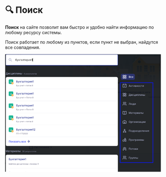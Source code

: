 # 🔍 Поиск

**Поиск** на сайте позволит  вам быстро и удобно найти информацию по любому ресурсу системы.

Поиск работает по любому из пунктов, если пункт не выбран, найдутся все совпадения.&#x20;

![](<../.gitbook/assets/image (81).png>)
